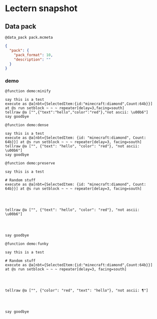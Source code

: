 # Lectern snapshot

## Data pack

`@data_pack pack.mcmeta`

```json
{
  "pack": {
    "pack_format": 10,
    "description": ""
  }
}
```

### demo

`@function demo:minify`

```mcfunction
say this is a test
execute as @a[nbt={SelectedItem:{id:"minecraft:diamond",Count:64b}}] at @s run setblock ~ ~ ~ repeater[delay=3,facing=south]
tellraw @a ["",{"text":"hello","color":"red"},"not ascii: \u00b6"]
say goodbye
```

`@function demo:dense`

```mcfunction
say this is a test
execute as @a[nbt={SelectedItem: {id: "minecraft:diamond", Count: 64b}}] at @s run setblock ~ ~ ~ repeater[delay=3, facing=south]
tellraw @a ["", {"text": "hello", "color": "red"}, "not ascii: \u00b6"]
say goodbye
```

`@function demo:preserve`

```mcfunction
say this is a test

# Random stuff
execute as @a[nbt={SelectedItem: {id: "minecraft:diamond", Count: 64b}}] at @s run setblock ~ ~ ~ repeater[delay=3, facing=south]




tellraw @a ["", {"text": "hello", "color": "red"}, "not ascii: \u00b6"]




say goodbye
```

`@function demo:funky`

```mcfunction
say this is a test

# Random stuff
execute as @a[nbt={SelectedItem:{id:"minecraft:diamond",Count:64b}}] at @s run setblock ~ ~ ~ repeater[delay=3, facing=south]




tellraw @a ["", {"color": "red", "text": "hello"}, "not ascii: ¶"]




say goodbye
```
